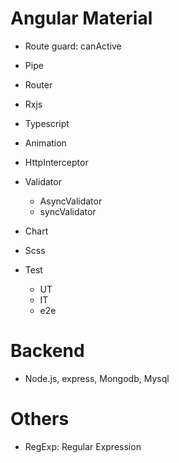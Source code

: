 # Angular Material

- Route guard: canActive

- Pipe

- Router

- Rxjs

- Typescript

- Animation

- HttpInterceptor

- Validator

  - AsyncValidator
  - syncValidator

- Chart
- Scss
- Test

  - UT
  - IT
  - e2e

# Backend

- Node.js, express, Mongodb, Mysql

# Others

- RegExp: Regular Expression

